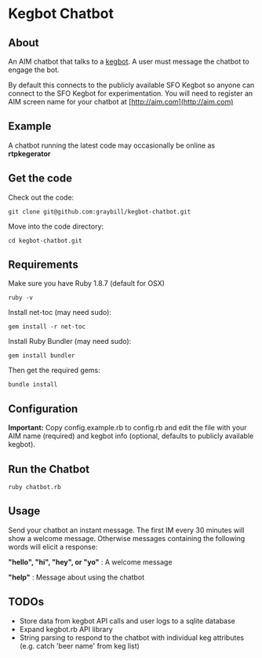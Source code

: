 Kegbot Chatbot
============================

About
----------------------------
An AIM chatbot that talks to a [kegbot](http://kegbot.org). A user must message the chatbot to engage the bot.

By default this connects to the publicly available SFO Kegbot so anyone can connect to the SFO Kegbot for experimentation. You will need to register an AIM screen name for your chatbot at [http://aim.com](http://aim.com)

Example
----------------------------
A chatbot running the latest code may occasionally be online as **rtpkegerator**

Get the code
----------------------------
Check out the code:

	git clone git@github.com:graybill/kegbot-chatbot.git

Move into the code directory:

	cd kegbot-chatbot.git

Requirements
----------------------------
Make sure you have Ruby 1.8.7 (default for OSX)

	ruby -v

Install net-toc (may need sudo): 

	gem install -r net-toc

Install Ruby Bundler (may need sudo):

	gem install bundler
	
Then get the required gems:

	bundle install

Configuration
----------------------------
**Important:** Copy config.example.rb to config.rb and edit the file with your AIM name (required) and kegbot info (optional, defaults to publicly available kegbot).

Run the Chatbot
----------------------------
	ruby chatbot.rb
	
Usage
----------------------------

Send your chatbot an instant message. The first IM every 30 minutes will show a welcome message. Otherwise messages containing the following words will elicit a response:

**"hello", "hi", "hey", or "yo"** : A welcome message

**"help"** : Message about using the chatbot

TODOs
----------------------------
* Store data from kegbot API calls and user logs to a sqlite database
* Expand kegbot.rb API library
* String parsing to respond to the chatbot with individual keg attributes (e.g. catch 'beer name' from keg list)